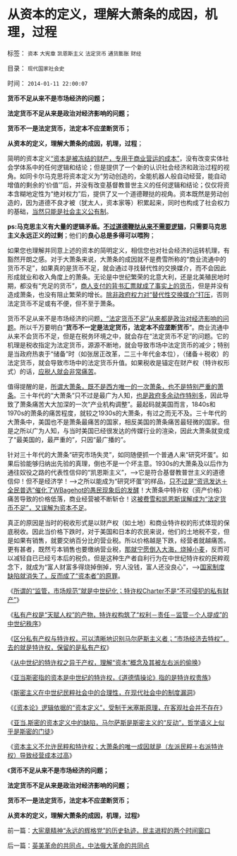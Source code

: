 # 从资本的定义，理解大萧条的成因，机理，过程

标签： `资本` `大宪章` `凯恩斯主义` `法定货币` `通货膨胀` `财经` 

目录： `现代国家社会史`

时间： `2014-01-11 22:00:07`

**货币不足从来不是市场经济的问题；**

**法定货币不足从来是政治对经济影响的问题；**

**货币不一是法定货币，法定本不应垄断货币；**

**从资本的定义，理解大萧条的成因，机理，过程**；

简明的资本定义[“资本是被冻结的财产，专用于商业营运的成本”](../../../2013/12/24/理解“资本”概念，及其被社会主义者的偷换.md)，没有改变实体社会学体系中的任何逻辑和结论；但是提供了一个新的认识社会经济和政治过程的视角。如同卡尔马克思将资本定义为“劳动创造的，全能机器人般自动经营，能自动增值的剩余的‘价值’”后，并没有改变基督教普世主义的任何逻辑和结论；仅仅将资本含糊地定性为“绝对权力”后，提供了又一个道德鞭挞的视角。资本既然是劳动创造的，因为道德不良才被（犹太人，资本家等）积累起来，同时也构成了社会权力的基础，[当然只能是社会主义公有制](../../../2014/1/4/资本的定义，暴露马克思主张“白吃白喝，严惩工商”.md)。

**ps:马克思主义有大量的逻辑矛盾。[不过道德鞭挞从来不需要逻辑](../../../2013/7/13/法（哲）学的终极就是美德法，美德社会即是地狱世界.md)，只需要马克思主义永远正义的过剩**；他们的**良心总是多得可以喂狗**；

如果您也理解并同意上述的资本的简明定义，相信您也对社会经济的运转机理，有豁然开朗之感。对于大萧条来说，大萧条的成因就不是费雪所称的“商业流通中的货币不足”，如果真的是货币不足，就会通过寻找替代性的交换媒介，而不会因此形成就业和收入角度上的萧条。无论是中世纪繁荣的北意大利，还是北美殖民地时期，都没有“充足的货币”，[商人支付的背书汇票就成了事实上的货币](../../../2012/11/9/资本主义源远流长；汇票促使了银行和私有货币的出现.md)，但是并没有造成萧条，也没有阻止繁荣的增长。[除非政府权力对“替代性交换媒介”打压](../../../2011/8/23/司空见惯的私人发行货币.md)，否则法定货币不足或有不便，但不至于萧条。

货币不足从来不是市场经济的问题[，“法定货币不足”从来都是政治对经济影响的问题](../../../2013/10/28/流动性定律与凯恩斯主义的“三大定律”的逻辑互相否定的关系.md)。所以千万要明白“**货币不一定是法定货币，法定本不应垄断货币**”。商业流通中从来不会货币不足，但是在税务环境之中，就会存在“法定货币不足”的问题。它的机理是税收指定为法定货币，源源不断地，就会导致市场中法定货币的减少；特别是当政府热衷于“储备”时（如张居正改革，二三十年代金本位），（储备＋税收）的法定货币，就会导致市场中的法定货币升值。如果税收是锚定在财产权（特许权形式）的话，[应税人就会非常痛苦](../../../2011/1/3/黄金不能保值；金本位制造经济危机.md)。

值得提醒的是，[所谓大萧条，既不是西方唯一的一次萧条，也不是特别严重的萧条](../../../2011/3/16/美国大萧条的五条成因.md)。三十年代的“大萧条”只不过是最广为人知，[也是政府多余动作特别多](../../../2012/5/28/最多只有一种经济学是科学的.md)，因此导致了萧条痛苦大大加深的一次“产业机构调整”。最起码就美国而言，1840s和1970s的萧条的痛苦程度，就较之1930s的大萧条，有过之而无不及。三十年代的大萧条中，美国也不是萧条最痛苦的国家，相反美国的萧条痛苦最轻微的国家。但是之所以广为人知，与当时美国已经很发达的传媒行业的渲染，因此大萧条就变成了“最美国的，最严重的”，只因“最广播的”。

针对三十年代的大萧条“研究市场失灵”，如同随便抓一个普通人来“研究坏蛋”。如果后验能够归纳出先验的真理，倒也不是一个坏主意。1930s的大萧条及以后作为通往奴役之路的代表性信仰的“凯恩斯主义”，——>它是符合基督教普世主义的道德信仰！但不是经济学！——>之所以能成为“研究坏蛋”的样品，[只不过是“资讯发达＋全民普选”催化了WBagehot的愚民现象后的发酵](../../../2013/11/19/体制内外的民粹同声问“我的免费午餐在那里”.md)！大萧条中特许权（资产价格）痛苦导致的价格低落，商业经营被不断斩仓！这[被费雪和凯恩斯误解成为“法定货币不足”，又误解为资本不足](../../../2009/4/24/费雪教条和凯恩斯主义.md)。

真正的原因是当时的税收形式是以财产权（如土地）和商业特许权的形式体现的保底税收。因此当价格下跌时，对于美国和日本的农民来说，他们的土地税不变，但是如果有销售，就要交纳百分比的营业税。所以价格越是下跌，经营者就越痛苦。更有甚者，既然亏本销售也要缴纳营业税，[那就宁愿倒入大海，烧掉小麦](../../../2011/5/1/牛奶倒入大海，创造了什么价值？.md)，反而可以减轻自已已经亏本后的税负。但是这种生产者自利行为在中世纪特许权的民粹观念下，就成为“富人财富多得烧掉倒掉，穷人没钱，富人还没良心”，——>[国家制度缺陷就消失了，反而成了“资本者”的原罪](../../../2013/12/27/四百年来无人尝试定义“资本”，及亚当斯密的资本概念.md)。

《[所谓的“监管，市场规范”就是中世纪化；特许权Charter不是“不可侵犯的私有财产”](../../../2013/12/15/所谓的“监管，市场规范”就是中世纪化.md)》

《[私有产权是“天赋人权”的产物，特许权构筑了“权利－责任－监管－个人提成”的中世纪秩序](../../../2013/12/19/不可侵犯的是私有产权，不是政府授受的特许权（谷物法）.md)》

《[区分私有产权与特许权，可以清晰地识别马尔萨斯主义者；“市场经济去特权”，去的就是特许权，保留的是私有产权](../../../2013/12/21/区分私有产权与特许权，可以清晰地识别马尔萨斯主义者；.md)》

《[从中世纪的特许权之异于产权，理解“资本”概念及其被左右派的偷换](../../../2013/12/24/理解“资本”概念，及其被社会主义者的偷换.md)》

《[亚当斯密指的资本是中世纪的特许权，《道德情操论》指的是特许权贵族](../../../2013/12/27/四百年来无人尝试定义“资本”，及亚当斯密的资本概念.md)》

《[斯密主义在中世纪民粹社会中的合理性，在现代社会中的制度漏洞](../../../2013/12/29/对亚当.斯密所认为的好社会的好制度的分析.md)》

《[《资本论》逻辑依据的“资本定义”，受制于米塞斯原理，在客观社会并不存在](../../../2014/1/2/《资本论》逻辑依据的“资本定义”，在客观社会中不存在.md)》

《[亚当.斯密的资本定义中的缺陷，马尔萨斯是斯密主义的“反动”，哲学语义上似乎是斯密的门徒](../../../2014/1/4/资本的定义，暴露马克思主张“白吃白喝，严惩工商”.md)》

《[资本主义不允许民粹和特许权；大萧条的唯一成因就是（左派民粹＋右派特许权）导致经营成本过高](../../../2014/1/10/资本主义不允许民粹，也不允许特许权；大萧条的唯一成因.md)》

《**货币不足从来不是市场经济的问题；**

**法定货币不足从来是政治对经济影响的问题；**

**货币不一是法定货币，法定本不应垄断货币；**

**从资本的定义，理解大萧条的成因，机理，过程**》



前一篇：[大宪章精神“永远的辉格党”的历史轨迹，民主进程的两个时间窗口](../../../2014/1/11/大宪章精神“永远的辉格党”的历史轨迹，民主进程的两个时间窗口.md)

后一篇：[英美革命的共同点，中法俄大革命的共同点](../../../2014/1/11/英美革命的共同点，中法俄大革命的共同点.md)